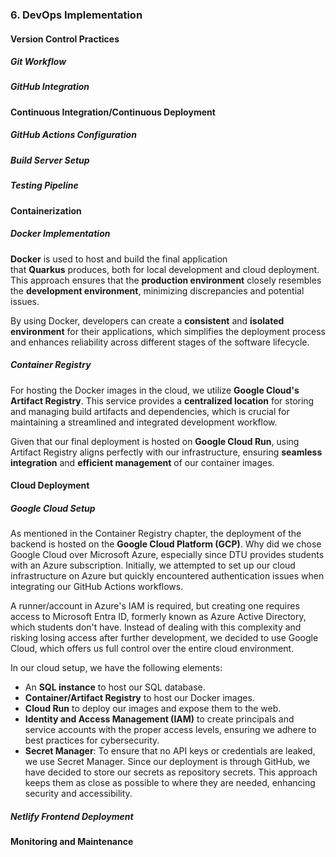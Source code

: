### 6. DevOps Implementation

#### Version Control Practices

##### Git Workflow

##### GitHub Integration

#### Continuous Integration/Continuous Deployment

##### GitHub Actions Configuration

##### Build Server Setup

##### Testing Pipeline

#### Containerization

##### Docker Implementation
**Docker** is used to host and build the final application that **Quarkus** produces, both for local development and cloud deployment. This approach ensures that the **production environment** closely resembles the **development environment**, minimizing discrepancies and potential issues.

By using Docker, developers can create a **consistent** and **isolated environment** for their applications, which simplifies the deployment process and enhances reliability across different stages of the software lifecycle.

##### Container Registry
For hosting the Docker images in the cloud, we utilize **Google Cloud's Artifact Registry**. This service provides a **centralized location** for storing and managing build artifacts and dependencies, which is crucial for maintaining a streamlined and integrated development workflow.

Given that our final deployment is hosted on **Google Cloud Run**, using Artifact Registry aligns perfectly with our infrastructure, ensuring **seamless integration** and **efficient management** of our container images.

#### Cloud Deployment

##### Google Cloud Setup
As mentioned in the Container Registry chapter, the deployment of the backend is hosted on the **Google Cloud Platform (GCP)**. Why did we chose Google Cloud over Microsoft Azure, especially since DTU provides students with an Azure subscription. Initially, we attempted to set up our cloud infrastructure on Azure but quickly encountered authentication issues when integrating our GitHub Actions workflows.

A runner/account in Azure's IAM is required, but creating one requires access to Microsoft Entra ID, formerly known as Azure Active Directory, which students don't have. Instead of dealing with this complexity and risking losing access after further development, we decided to use Google Cloud, which offers us full control over the entire cloud environment.

In our cloud setup, we have the following elements:
- An **SQL instance** to host our SQL database.
- **Container/Artifact Registry** to host our Docker images.
- **Cloud Run** to deploy our images and expose them to the web.
- **Identity and Access Management (IAM)** to create principals and service accounts with the proper access levels, ensuring we adhere to best practices for cybersecurity.
- **Secret Manager**: To ensure that no API keys or credentials are leaked, we use Secret Manager. Since our deployment is through GitHub, we have decided to store our secrets as repository secrets. This approach keeps them as close as possible to where they are needed, enhancing security and accessibility.

##### Netlify Frontend Deployment

#### Monitoring and Maintenance

